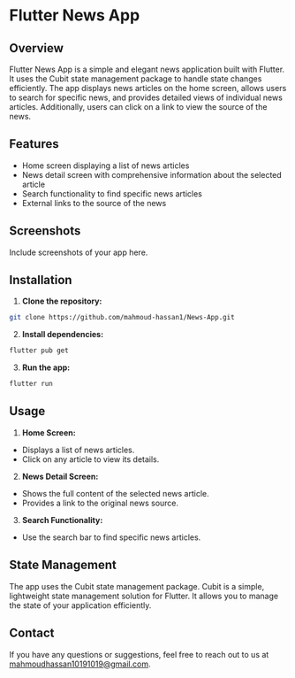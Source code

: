 # Flutter News App

## Overview

Flutter News App is a simple and elegant news application built with Flutter. It uses the Cubit state management package to handle state changes efficiently. The app displays news articles on the home screen, allows users to search for specific news, and provides detailed views of individual news articles. Additionally, users can click on a link to view the source of the news.

## Features

- Home screen displaying a list of news articles
- News detail screen with comprehensive information about the selected article
- Search functionality to find specific news articles
- External links to the source of the news

## Screenshots

Include screenshots of your app here.

## Installation

1. **Clone the repository:**

```sh
git clone https://github.com/mahmoud-hassan1/News-App.git
```
2. **Install dependencies:**
```sh
flutter pub get
```
3. **Run the app:**
```sh
flutter run
```
## Usage

1. **Home Screen:**
- Displays a list of news articles.
- Click on any article to view its details.

2. **News Detail Screen:**
- Shows the full content of the selected news article.
- Provides a link to the original news source.

3. **Search Functionality:**
- Use the search bar to find specific news articles.

## State Management

The app uses the Cubit state management package. Cubit is a simple, lightweight state management solution for Flutter. It allows you to manage the state of your application efficiently.

## Contact
If you have any questions or suggestions, feel free to reach out to us at mahmoudhassan10191019@gmail.com.
